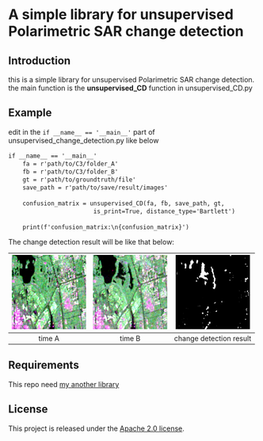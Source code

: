 # A simple library for unsupervised Polarimetric SAR change detection

## Introduction
this is a simple library for unsupervised Polarimetric SAR change detection. the main function is the **unsupervised_CD** function in unsupervised_CD.py

## Example
edit in the `if __name__ == '__main__'` part of unsupervised_change_detection.py like below
```
if __name__ == '__main__'
    fa = r'path/to/C3/folder_A'
    fb = r'path/to/C3/folder_B'
    gt = r'path/to/groundtruth/file'
    save_path = r'path/to/save/result/images'
    
    confusion_matrix = unsupervised_CD(fa, fb, save_path, gt,
                        is_print=True, distance_type='Bartlett')

    print(f'confusion_matrix:\n{confusion_matrix}')
```
The change detection result will be like that below:
<!-- <center> -->
<!-- ![time A](images/PauliRGB_1.bmp) -->
| <img src="images/PauliRGB_1.bmp" width="150"> | <img src="images/PauliRGB_2.bmp" width="150"> | <img src="images/result.png" width="150"> |
| :-------------------------: | :---------------------------: | :-------: |
|time A | time B | change detection result |
<!-- </center> -->

## Requirements
This repo need [my another library](https://github.com/yoyoyoohh/mylib)

## License
This project is released under the [Apache 2.0 license](LICENSE).